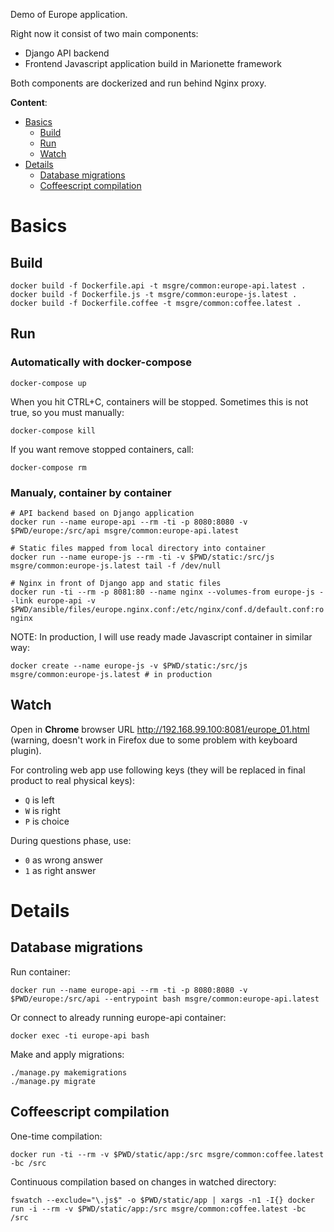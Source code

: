 Demo of Europe application.

Right now it consist of two main components:

* Django API backend
* Frontend Javascript application build in Marionette framework

Both components are dockerized and run behind Nginx proxy.

**Content**:

* [Basics](#basics)
    * [Build](#build)
    * [Run](#run)
    * [Watch](#watch)
* [Details](#details)
    * [Database migrations](#database-migrations)
    * [Coffeescript compilation](#coffeescript-compilation)

# Basics

## Build

    docker build -f Dockerfile.api -t msgre/common:europe-api.latest .
    docker build -f Dockerfile.js -t msgre/common:europe-js.latest .
    docker build -f Dockerfile.coffee -t msgre/common:coffee.latest .

## Run

### Automatically with docker-compose

    docker-compose up

When you hit CTRL+C, containers will be stopped. Sometimes this is not true,
so you must manually:

    docker-compose kill

If you want remove stopped containers, call:

    docker-compose rm

### Manualy, container by container

    # API backend based on Django application
    docker run --name europe-api --rm -ti -p 8080:8080 -v $PWD/europe:/src/api msgre/common:europe-api.latest

    # Static files mapped from local directory into container
    docker run --name europe-js --rm -ti -v $PWD/static:/src/js msgre/common:europe-js.latest tail -f /dev/null

    # Nginx in front of Django app and static files
    docker run -ti --rm -p 8081:80 --name nginx --volumes-from europe-js --link europe-api -v $PWD/ansible/files/europe.nginx.conf:/etc/nginx/conf.d/default.conf:ro nginx


NOTE: In production, I will use ready made Javascript container in similar way:

    docker create --name europe-js -v $PWD/static:/src/js msgre/common:europe-js.latest # in production


## Watch

Open in **Chrome** browser URL http://192.168.99.100:8081/europe_01.html
(warning, doesn't work in Firefox due to some problem with keyboard plugin).

For controling web app use following keys (they will be replaced in final 
product to real physical keys):

* `Q` is left
* `W` is right
* `P` is choice

During questions phase, use:

* `0` as wrong answer
* `1` as right answer


# Details

## Database migrations

Run container:

    docker run --name europe-api --rm -ti -p 8080:8080 -v $PWD/europe:/src/api --entrypoint bash msgre/common:europe-api.latest

Or connect to already running europe-api container:

    docker exec -ti europe-api bash

Make and apply migrations:

    ./manage.py makemigrations
    ./manage.py migrate

## Coffeescript compilation

One-time compilation:

    docker run -ti --rm -v $PWD/static/app:/src msgre/common:coffee.latest -bc /src

Continuous compilation based on changes in watched directory:

    fswatch --exclude="\.js$" -o $PWD/static/app | xargs -n1 -I{} docker run -i --rm -v $PWD/static/app:/src msgre/common:coffee.latest -bc /src

